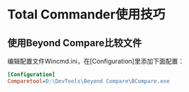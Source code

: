 # Total Commander使用技巧

## 使用Beyond Compare比较文件

编辑配置文件Wincmd.ini，在[Configuration]里添加下面配置：

```ini
[Configuration]
Comparetool=D:\DevTools\Beyond Compare\BCompare.exe
```